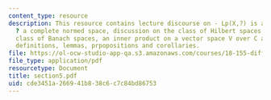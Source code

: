 ```yaml
---
content_type: resource
description: This resource contains lecture discourse on - Lp(X,?) is a Banach space
  ? a complete normed space, discussion on the class of Hilbert spaces,  a special
  class of Banach spaces, an inner product on a vector space V over C and supporting
  definitions, lemmas, prpopositions and corollaries.
file: https://ol-ocw-studio-app-qa.s3.amazonaws.com/courses/18-155-differential-analysis-fall-2004/cde3451a266941b838c6c7c84bd86753_section5.pdf
file_type: application/pdf
resourcetype: Document
title: section5.pdf
uid: cde3451a-2669-41b8-38c6-c7c84bd86753
---
```

